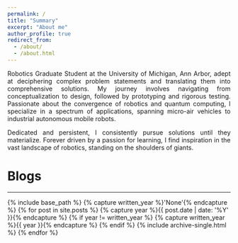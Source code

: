 ```yaml
---
permalink: /
title: "Summary"
excerpt: "About me"
author_profile: true
redirect_from: 
  - /about/
  - /about.html
---
```


<p style="text-align: justify">
Robotics Graduate Student at the University of Michigan, Ann Arbor, adept at deciphering complex problem statements and translating them into comprehensive solutions. My journey involves navigating from conceptualization to design, followed by prototyping and rigorous testing. Passionate about the convergence of robotics and quantum computing, I specialize in a spectrum of applications, spanning micro-air vehicles to industrial autonomous mobile robots.</p>

<p style="text-align: justify">
Dedicated and persistent, I consistently pursue solutions until they materialize. Forever driven by a passion for learning, I find inspiration in the vast landscape of robotics, standing on the shoulders of giants.</p>



Blogs
=====
<hr>

{% include base_path %}
{% capture written_year %}'None'{% endcapture %}
{% for post in site.posts %}
  {% capture year %}{{ post.date | date: '%Y' }}{% endcapture %}
  {% if year != written_year %}
    {% capture written_year %}{{ year }}{% endcapture %}
  {% endif %}
  {% include archive-single.html %}
{% endfor %}


